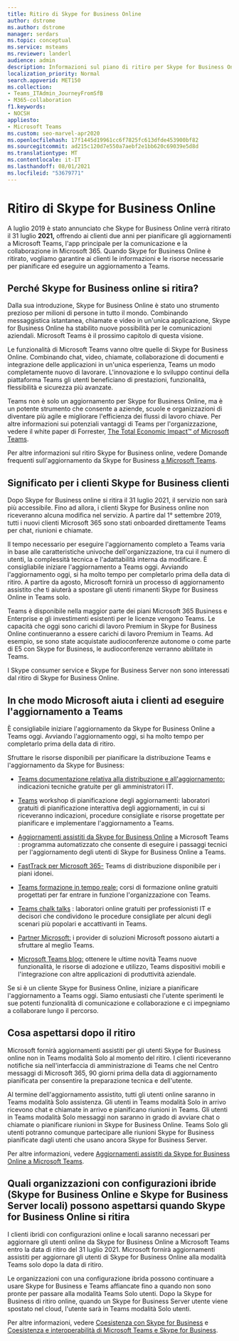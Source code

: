 ```yaml
---
title: Ritiro di Skype for Business Online
author: dstrome
ms.author: dstrome
manager: serdars
ms.topic: conceptual
ms.service: msteams
ms.reviewer: landerl
audience: admin
description: Informazioni sul piano di ritiro per Skype for Business Online e su come Microsoft aiuta i clienti a eseguire la migrazione a Teams.
localization_priority: Normal
search.appverid: MET150
ms.collection:
- Teams_ITAdmin_JourneyFromSfB
- M365-collaboration
f1.keywords:
- NOCSH
appliesto:
- Microsoft Teams
ms.custom: seo-marvel-apr2020
ms.openlocfilehash: 17f1445d19961cc6f7825fc613dfde453900bf82
ms.sourcegitcommit: ad215c120d7e550a7aebf2e1bb620c69039e5d8d
ms.translationtype: MT
ms.contentlocale: it-IT
ms.lasthandoff: 08/01/2021
ms.locfileid: "53679771"
---
```

# <a name="skype-for-business-online-retirement"></a>Ritiro di Skype for Business Online

A luglio 2019 è stato annunciato che Skype for Business Online verrà ritirato il 31 luglio **2021,** offrendo ai clienti due anni per pianificare gli aggiornamenti a Microsoft Teams, l'app principale per la comunicazione e la collaborazione in Microsoft 365. Quando Skype for Business Online è ritirato, vogliamo garantire ai clienti le informazioni e le risorse necessarie per pianificare ed eseguire un aggiornamento a Teams.

## <a name="why-is-skype-for-business-online-retiring"></a>Perché Skype for Business online si ritira?

Dalla sua introduzione, Skype for Business Online è stato uno strumento prezioso per milioni di persone in tutto il mondo. Combinando messaggistica istantanea, chiamate e video in un'unica applicazione, Skype for Business Online ha stabilito nuove possibilità per le comunicazioni aziendali. Microsoft Teams è il prossimo capitolo di questa visione.

Le funzionalità di Microsoft Teams vanno oltre quelle di Skype for Business Online. Combinando chat, video, chiamate, collaborazione di documenti e integrazione delle applicazioni in un'unica esperienza, Teams un modo completamente nuovo di lavorare. L'innovazione e lo sviluppo continui della piattaforma Teams gli utenti beneficiano di prestazioni, funzionalità, flessibilità e sicurezza più avanzate.

Teams non è solo un aggiornamento per Skype for Business Online, ma è un potente strumento che consente a aziende, scuole e organizzazioni di diventare più agile e migliorare l'efficienza dei flussi di lavoro chiave. Per altre informazioni sui potenziali vantaggi di Teams per l'organizzazione, vedere il white paper di Forrester, [The Total Economic Impact™ of Microsoft Teams](https://www.microsoft.com/microsoft-365/blog/wp-content/uploads/sites/2/2019/04/Total-Economic-Impact-Microsoft-Teams.pdf?rtc=1).

Per altre informazioni sul ritiro Skype for Business online, vedere Domande frequenti sull'aggiornamento da Skype for Business [a Microsoft Teams](FAQ-journey.yml).

## <a name="what-this-means-for-skype-for-business-customers"></a>Significato per i clienti Skype for Business clienti

Dopo Skype for Business online si ritira il 31 luglio 2021, il servizio non sarà più accessibile. Fino ad allora, i clienti Skype for Business online non riceveranno alcuna modifica nel servizio. A partire dal 1° settembre 2019, tutti i nuovi clienti Microsoft 365 sono stati onboarded direttamente Teams per chat, riunioni e chiamate.

Il tempo necessario per eseguire l'aggiornamento completo a Teams varia in base alle caratteristiche univoche dell'organizzazione, tra cui il numero di utenti, la complessità tecnica e l'adattabilità interna da modificare. È consigliabile iniziare l'aggiornamento a Teams oggi. Avviando l'aggiornamento oggi, si ha molto tempo per completarlo prima della data di ritiro. A partire da agosto, Microsoft fornirà un processo di aggiornamento assistito che ti aiuterà a spostare gli utenti rimanenti Skype for Business Online in Teams solo.

Teams è disponibile nella maggior parte dei piani Microsoft 365 Business e Enterprise e gli investimenti esistenti per le licenze vengono Teams. Le capacità che oggi sono carichi di lavoro Premium in Skype for Business Online continueranno a essere carichi di lavoro Premium in Teams. Ad esempio, se sono state acquistate audioconferenze autonome o come parte di E5 con Skype for Business, le audioconferenze verranno abilitate in Teams.

I Skype consumer service e Skype for Business Server non sono interessati dal ritiro di Skype for Business Online.

## <a name="how-microsoft-is-helping-customers-upgrade-to-teams"></a>In che modo Microsoft aiuta i clienti ad eseguire l'aggiornamento a Teams

È consigliabile iniziare l'aggiornamento da Skype for Business Online a Teams oggi. Avviando l'aggiornamento oggi, si ha molto tempo per completarlo prima della data di ritiro.

Sfruttare le risorse disponibili per pianificare la distribuzione Teams e l'aggiornamento da Skype for Business:

- [Teams documentazione relativa alla distribuzione e all'aggiornamento:](upgrade-start-here.md) indicazioni tecniche gratuite per gli amministratori IT.

- [Teams](./upgrade-workshops-landing-page.yml) workshop di pianificazione degli aggiornamenti: laboratori gratuiti di pianificazione interattiva degli aggiornamenti, in cui si riceveranno indicazioni, procedure consigliate e risorse progettate per pianificare e implementare l'aggiornamento a Teams.

- [Aggiornamenti assistiti da Skype for Business Online](upgrade-assisted.md) a Microsoft Teams : programma automatizzato che consente di eseguire i passaggi tecnici per l'aggiornamento degli utenti di Skype for Business Online a Teams.

- [FastTrack per Microsoft 365-](https://www.microsoft.com/fasttrack/microsoft-365) Teams di distribuzione disponibile per i piani idonei.

- [Teams formazione in tempo reale:](./instructor-led-training-teams-landing-page.yml) corsi di formazione online gratuiti progettati per far entrare in funzione l'organizzazione con Teams.

- [Teams chalk talks](./chalk-talks-landing-page.yml) : laboratori online gratuiti per professionisti IT e decisori che condividono le procedure consigliate per alcuni degli scenari più popolari e accattivanti in Teams.

- [Partner Microsoft:](https://www.microsoft.com/solution-providers/home) i provider di soluzioni Microsoft possono aiutarti a sfruttare al meglio Teams.

- [Microsoft Teams blog:](https://techcommunity.microsoft.com/t5/microsoft-teams-blog/bg-p/MicrosoftTeamsBlog) ottenere le ultime novità Teams nuove funzionalità, le risorse di adozione e utilizzo, Teams dispositivi mobili e l'integrazione con altre applicazioni di produttività aziendale.

Se si è un cliente Skype for Business Online, iniziare a pianificare l'aggiornamento a Teams oggi. Siamo entusiasti che l'utente sperimenti le sue potenti funzionalità di comunicazione e collaborazione e ci impegniamo a collaborare lungo il percorso.

## <a name="what-to-expect-post-retirement"></a>Cosa aspettarsi dopo il ritiro

Microsoft fornirà aggiornamenti assistiti per gli utenti Skype for Business online non in Teams modalità Solo al momento del ritiro. I clienti riceveranno notifiche sia nell'interfaccia di amministrazione di Teams che nel Centro messaggi di Microsoft 365, 90 giorni prima della data di aggiornamento pianificata per consentire la preparazione tecnica e dell'utente.

Al termine dell'aggiornamento assistito, tutti gli utenti online saranno in Teams modalità Solo assistenza. Gli utenti in Teams modalità Solo in arrivo ricevono chat e chiamate in arrivo e pianificano riunioni in Teams. Gli utenti in Teams modalità Solo messaggi non saranno in grado di avviare chat o chiamate o pianificare riunioni in Skype for Business Online. Teams Solo gli utenti potranno comunque partecipare alle riunioni Skype for Business pianificate dagli utenti che usano ancora Skype for Business Server.

Per altre informazioni, vedere [Aggiornamenti assistiti da Skype for Business Online a Microsoft Teams](upgrade-assisted.md).

## <a name="what-organizations-with-hybrid-configurations-skype-for-business-online-and-on-premises-skype-for-business-server-can-expect-when-skype-for-business-online-retires"></a>Quali organizzazioni con configurazioni ibride (Skype for Business Online e Skype for Business Server locali) possono aspettarsi quando Skype for Business Online si ritira

I clienti ibridi con configurazioni online e locali saranno necessari per aggiornare gli utenti online da Skype for Business Online a Microsoft Teams entro la data di ritiro del 31 luglio 2021.
Microsoft fornirà aggiornamenti assistiti per aggiornare gli utenti di Skype for Business Online alla modalità Teams solo dopo la data di ritiro.

Le organizzazioni con una configurazione ibrida possono continuare a usare Skype for Business e Teams affiancate fino a quando non sono pronte per passare alla modalità Teams Solo utenti. Dopo la Skype for Business di ritiro online, quando un Skype for Business Server utente viene spostato nel cloud, l'utente sarà in Teams modalità Solo utenti.

Per altre informazioni, vedere [Coesistenza con Skype for Business](coexistence-chat-calls-presence.md) e [Coesistenza e interoperabilità di Microsoft Teams e Skype for Business](teams-and-skypeforbusiness-coexistence-and-interoperability.md).
